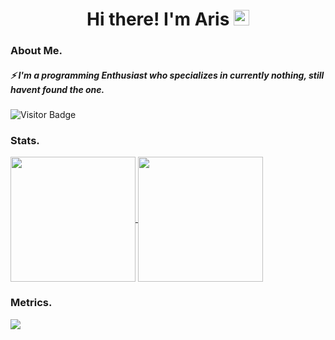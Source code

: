 <h1 align="center">Hi there! I'm Aris <img src="https://media.giphy.com/media/hvRJCLFzcasrR4ia7z/giphy.gif" width="25px" height="25px"> </h1> 

### About Me.
##### ⚡ I'm a programming Enthusiast who specializes in currently nothing, still havent found the one.

![Visitor Badge](https://visitor-badge.laobi.icu/badge?page_id=antare74)

### Stats.
<a href="https://github.com/antare74">
  <img height="200px" align="center" src="https://github-readme-stats.vercel.app/api?username=antare74&show_icons=true&count_private=true&hide_border=false&theme=vue-dark" />
</a>
<a href="https://github.com/antare74">
  <img height="200px" align="center" src="https://github-readme-stats.vercel.app/api/top-langs/?username=antare74&layout=compact&langs_count=20&count_private=true&hide_border=false&theme=vue-dark" />
</a>

### Metrics. 

<a href="https://github.com/antare74">
  <img align="center" src="https://metrics.lecoq.io/antare74?template=classic&base.header=0&isocalendar=1&achievements=1&stackoverflow=1&followup=1&base.indepth=false&base.hireable=false&isocalendar.duration=half-year&followup.sections=repositories&followup.indepth=false&followup.archived=true&achievements.threshold=C&achievements.secrets=true&achievements.display=detailed&achievements.limit=0&stackoverflow.user=11778624&stackoverflow.sections=answers-top&stackoverflow.limit=4&stackoverflow.lines=4&stackoverflow.lines.snippet=2&config.timezone=Asia%2FJakarta&config.display=large&config.presets=%40lunar-red" />
</a>


